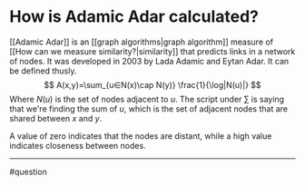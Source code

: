 # How is Adamic Adar calculated?
[[Adamic Adar]] is an [[graph algorithms|graph algorithm]] measure of [[How can we measure similarity?|similarity]] that predicts links in a network of nodes. It was developed in 2003 by Lada Adamic and Eytan Adar. It can be defined thusly.
$$
A(x,y)=\sum_{u∈N(x)\cap N(y)} \frac{1}{\log|N(u)|}
$$
Where $N(u)$ is the set of nodes adjacent to $u$. The script under $\sum$ is saying that we're finding the sum of $u$, which is the set of adjacent nodes that are shared between $x$ and $y$. 

A value of zero indicates that the nodes are distant, while a high value indicates closeness between nodes. 

---
#question